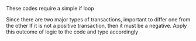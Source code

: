 These codes require a simple if loop

Since there are two major types of transactions, important to differ one from the other
If it is not a positive transaction, then it must be a negative. Apply this outcome of logic to the code and type accordingly 